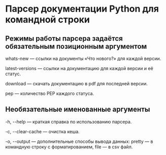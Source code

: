 # Парсер документации Python для командной строки


## Режимы работы парсера задаётся обязательным позиционным аргументом

whats-new — ссылки на документы «Что нового?» для каждой версии.

latest-versions — ссылки на документацию для каждой версии и её статус.

download — скачать документацию в pdf для последней версии.

pep — количество PEP каждого статуса.


## Необязательные именованные аргументы
-h, --help — краткая справка по использованию парсера.

-c, --clear-cache — очистка кеша.

-o, --output — дополнительные способы вывода данных:
    pretty — в командную строку с форматированием,
    file — в csv файл.
